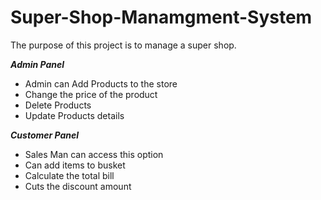 # Super-Shop-Manamgment-System
The purpose of this project is to manage a super shop.

***Admin Panel*** 
- Admin can Add Products to the store
- Change the price of the product
- Delete Products
- Update Products details

***Customer Panel***
- Sales Man can access this option
- Can add items to busket
- Calculate the total bill
- Cuts the discount amount

